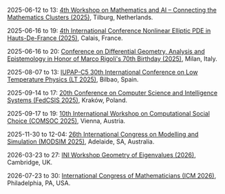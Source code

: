 2025-06-12 to 13: [4th Workshop on Mathematics and AI – Connecting the Mathematics Clusters (2025)](https://aimath.nl/index.php/2025/03/13/4th-aim-cluster-event-tilburg/ "This workshop explores mathematics and AI, focusing on algebraic methods, optimization, and probabilistic models. Topics include graph neural networks, mathematical foundations of deep learning, and applications in data science, emphasizing interdisciplinary mathematical AI research."), Tilburg, Netherlands.

2025-06-16 to 19: [4th International Conference Nonlinear Elliptic PDE in Hauts-De-France (2025)](https://4th-nlepde-hf.sciencesconf.org/ "Explores nonlinear elliptic partial differential equations. Topics include existence and regularity of solutions, numerical methods, and applications in physics, biology, and material science."), Calais, France.

2025-06-16 to 20: [Conference on Differential Geometry, Analysis and Epistemology in Honor of Marco Rigoli\'s 70th Birthday (2025)](https://sites.google.com/view/dgaemi25 "Explores differential geometry, analysis, and epistemology. Topics include geometric analysis, PDEs on manifolds, and mathematical philosophy, with applications in physics and geometry."), Milan, Italy.

2025-08-07 to 13: [IUPAP-C5 30th International Conference on Low Temperature Physics (LT 2025)](https://www.lt30.es/ "Explores low-temperature physics. Topics include superconductivity, quantum fluids, and cryogenic techniques, with applications in quantum computing and condensed matter physics."), Bilbao, Spain.

2025-09-14 to 17: [20th Conference on Computer Science and Intelligence Systems (FedCSIS 2025)](https://2025.fedcsis.org/ "FedCSIS 2025 explores computer science and intelligent systems, covering algorithms, AI, and data science. Topics include machine learning, cybersecurity, and software engineering, emphasizing interdisciplinary computational methods and applications in intelligent system design and analysis."), Kraków, Poland.

2025-09-17 to 19: [10th International Workshop on Computational Social Choice (COMSOC 2025)](https://www.ac.tuwien.ac.at/comsoc2025/ "COMSOC 2025 focuses on computational social choice, covering voting theory, preference aggregation, and fair division. Topics include applications in economics, political science, and AI, emphasizing computational and theoretical approaches to collective decision-making and social choice problems."), Vienna, Austria.

2025-11-30 to 12-04: [26th International Congress on Modelling and Simulation (MODSIM 2025)](https://www.mssanz.org.au/modsim2025/ "MODSIM 2025 explores modeling and simulation, covering agent-based models, numerical simulations, and data-driven approaches. Topics include applications in environmental science, engineering, and social systems, emphasizing computational and interdisciplinary methods for simulating complex real-world phenomena."), Adelaide, SA, Australia.

2026-03-23 to 27: [INI Workshop Geometry of Eigenvalues (2026)](https://www.newton.ac.uk/event/gstw02/ "This workshop explores the geometry of eigenvalues, covering spectral geometry, random matrices, and operator theory. Topics include applications in quantum mechanics, graph theory, and statistical physics, emphasizing mathematical and computational methods for eigenvalue analysis."), Cambridge, UK.

2026-07-23 to 30: [International Congress of Mathematicians (ICM 2026)](https://icm2026.org "ICM 2026 covers all areas of mathematics, including algebra, geometry, probability, and applied mathematics. Topics include theoretical advances, computational methods, and interdisciplinary applications, emphasizing foundational and cutting-edge developments across mathematical disciplines."), Philadelphia, PA, USA.

